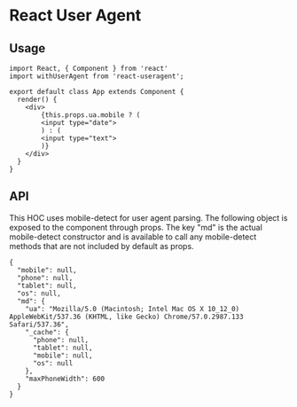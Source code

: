 # React User Agent

## Usage

```
import React, { Component } from 'react'
import withUserAgent from 'react-useragent';

export default class App extends Component {
  render() {
    <div>
        {this.props.ua.mobile ? (
        <input type="date">
        ) : (
        <input type="text">
        )}
    </div>
  }
}
```

## API

This HOC uses mobile-detect for user agent parsing. The following object is exposed to the component through props. The key "md" is the actual mobile-detect constructor and is available to call any mobile-detect methods that are not included by default as props.

```
{
  "mobile": null,
  "phone": null,
  "tablet": null,
  "os": null,
  "md": {
    "ua": "Mozilla/5.0 (Macintosh; Intel Mac OS X 10_12_0) AppleWebKit/537.36 (KHTML, like Gecko) Chrome/57.0.2987.133 Safari/537.36",
    "_cache": {
      "phone": null,
      "tablet": null,
      "mobile": null,
      "os": null
    },
    "maxPhoneWidth": 600
  }
}
```

